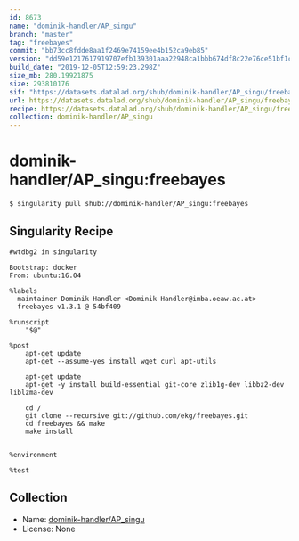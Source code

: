 ```yaml
---
id: 8673
name: "dominik-handler/AP_singu"
branch: "master"
tag: "freebayes"
commit: "bb73cc8fdde8aa1f2469e74159ee4b152ca9eb85"
version: "dd59e1217617919707efb139301aaa22948ca1bbb674df8c22e76ce51bf1cdad"
build_date: "2019-12-05T12:59:23.298Z"
size_mb: 280.19921875
size: 293810176
sif: "https://datasets.datalad.org/shub/dominik-handler/AP_singu/freebayes/2019-12-05-bb73cc8f-dd59e121/dd59e1217617919707efb139301aaa22948ca1bbb674df8c22e76ce51bf1cdad.sif"
url: https://datasets.datalad.org/shub/dominik-handler/AP_singu/freebayes/2019-12-05-bb73cc8f-dd59e121/
recipe: https://datasets.datalad.org/shub/dominik-handler/AP_singu/freebayes/2019-12-05-bb73cc8f-dd59e121/Singularity
collection: dominik-handler/AP_singu
---
```


# dominik-handler/AP_singu:freebayes

```bash
$ singularity pull shub://dominik-handler/AP_singu:freebayes
```

## Singularity Recipe

```singularity
#wtdbg2 in singularity

Bootstrap: docker
From: ubuntu:16.04

%labels
  maintainer Dominik Handler <Dominik Handler@imba.oeaw.ac.at>
  freebayes v1.3.1 @ 54bf409 

%runscript
    "$@"

%post
    apt-get update
    apt-get --assume-yes install wget curl apt-utils

    apt-get update
    apt-get -y install build-essential git-core zlib1g-dev libbz2-dev liblzma-dev
       
    cd /
    git clone --recursive git://github.com/ekg/freebayes.git
    cd freebayes && make 
    make install


%environment

%test
```

## Collection

 - Name: [dominik-handler/AP_singu](https://github.com/dominik-handler/AP_singu)
 - License: None

